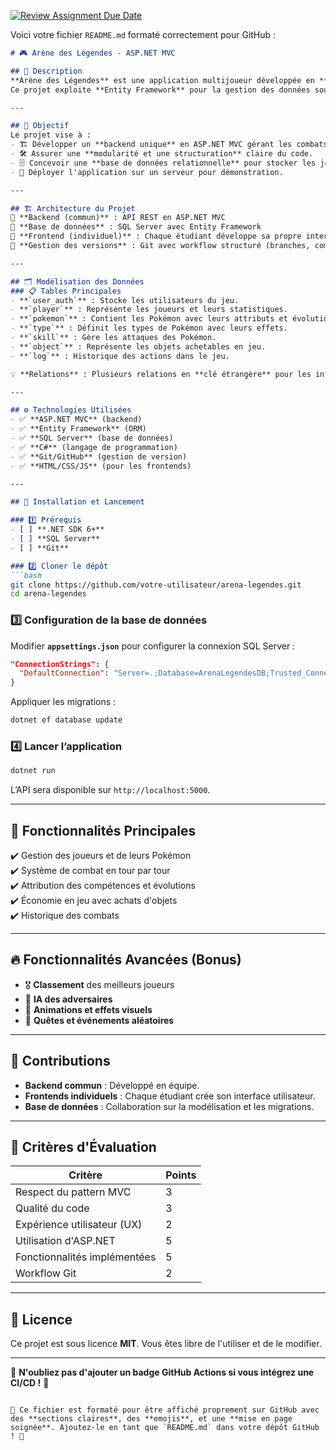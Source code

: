 [![Review Assignment Due Date](https://classroom.github.com/assets/deadline-readme-button-22041afd0340ce965d47ae6ef1cefeee28c7c493a6346c4f15d667ab976d596c.svg)](https://classroom.github.com/a/0E1ES0GJ)


Voici votre fichier `README.md` formaté correctement pour GitHub :  

```markdown
# 🎮 Arène des Légendes - ASP.NET MVC

## 📌 Description
**Arène des Légendes** est une application multijoueur développée en **ASP.NET MVC** permettant aux joueurs de s'affronter dans un système de combat stratégique.  
Ce projet exploite **Entity Framework** pour la gestion des données sous **SQL Server** et met en œuvre les meilleures pratiques de développement en ASP.NET.

---

## 🎯 Objectif
Le projet vise à :
- 🏗️ Développer un **backend unique** en ASP.NET MVC gérant les combats multijoueurs.
- 🛠️ Assurer une **modularité et une structuration** claire du code.
- 🗄️ Concevoir une **base de données relationnelle** pour stocker les joueurs, Pokémon et objets.
- 🚀 Déployer l'application sur un serveur pour démonstration.

---

## 🏗️ Architecture du Projet
📌 **Backend (commun)** : API REST en ASP.NET MVC  
📌 **Base de données** : SQL Server avec Entity Framework  
📌 **Frontend (individuel)** : Chaque étudiant développe sa propre interface utilisateur  
📌 **Gestion des versions** : Git avec workflow structuré (branches, commits clairs)  

---

## 🗂️ Modélisation des Données
### 📋 Tables Principales
- **`user_auth`** : Stocke les utilisateurs du jeu.
- **`player`** : Représente les joueurs et leurs statistiques.
- **`pokemon`** : Contient les Pokémon avec leurs attributs et évolutions.
- **`type`** : Définit les types de Pokémon avec leurs effets.
- **`skill`** : Gère les attaques des Pokémon.
- **`object`** : Représente les objets achetables en jeu.
- **`log`** : Historique des actions dans le jeu.

💡 **Relations** : Plusieurs relations en **clé étrangère** pour les interactions entre entités.

---

## ⚙️ Technologies Utilisées
- ✅ **ASP.NET MVC** (backend)
- ✅ **Entity Framework** (ORM)
- ✅ **SQL Server** (base de données)
- ✅ **C#** (langage de programmation)
- ✅ **Git/GitHub** (gestion de version)
- ✅ **HTML/CSS/JS** (pour les frontends)

---

## 🚀 Installation et Lancement

### 1️⃣ Prérequis
- [ ] **.NET SDK 6+**
- [ ] **SQL Server**
- [ ] **Git**

### 2️⃣ Cloner le dépôt
```bash
git clone https://github.com/votre-utilisateur/arena-legendes.git
cd arena-legendes
```

### 3️⃣ Configuration de la base de données
Modifier **`appsettings.json`** pour configurer la connexion SQL Server :
```json
"ConnectionStrings": {
  "DefaultConnection": "Server=.;Database=ArenaLegendesDB;Trusted_Connection=True;MultipleActiveResultSets=true"
}
```

Appliquer les migrations :
```bash
dotnet ef database update
```

### 4️⃣ Lancer l’application
```bash
dotnet run
```
L’API sera disponible sur `http://localhost:5000`.

---

## 📜 Fonctionnalités Principales
✔️ Gestion des joueurs et de leurs Pokémon  
✔️ Système de combat en tour par tour  
✔️ Attribution des compétences et évolutions  
✔️ Économie en jeu avec achats d'objets  
✔️ Historique des combats  

---

## 🔥 Fonctionnalités Avancées (Bonus)
- 🎖️ **Classement** des meilleurs joueurs
- 🧠 **IA des adversaires**
- 🎨 **Animations et effets visuels**
- 📜 **Quêtes et événements aléatoires**

---

## 👥 Contributions
- **Backend commun** : Développé en équipe.
- **Frontends individuels** : Chaque étudiant crée son interface utilisateur.
- **Base de données** : Collaboration sur la modélisation et les migrations.

---

## 📌 Critères d'Évaluation

| Critère | Points |
|---------|--------|
| Respect du pattern MVC | 3 |
| Qualité du code | 3 |
| Expérience utilisateur (UX) | 2 |
| Utilisation d'ASP.NET | 5 |
| Fonctionnalités implémentées | 5 |
| Workflow Git | 2 |

---

## 📜 Licence
Ce projet est sous licence **MIT**. Vous êtes libre de l'utiliser et de le modifier.

---

📝 **N'oubliez pas d'ajouter un badge GitHub Actions si vous intégrez une CI/CD !** 🚀
```

📌 Ce fichier est formaté pour être affiché proprement sur GitHub avec des **sections claires**, des **emojis**, et une **mise en page soignée**. Ajoutez-le en tant que `README.md` dans votre dépôt GitHub ! 🚀
